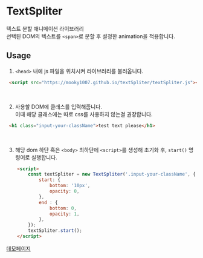 # TextSpliter

텍스트 분할 애니메이션 라이브러리  
선택된 DOM의 텍스트를 `<span>`로 분할 후 설정한 animation을 적용합니다.  

## Usage  

1. `<head>` 내에 js 파일을 위치시켜 라이브러리를 불러옵니다.  
```html
 <script src="https://mooky1007.github.io/textSpliter/textSpliter.js"></script>
```  

<br />
  
2. 사용할 DOM에 클래스를 입력해줍니다.  
이때 해당 클래스에는 따로 css를 사용하지 않는걸 권장합니다.  
```html  
 <h1 class="input-your-className">test text please</h1>
```  
  
<br />
  
3. 해당 dom 하단 혹은 `<body>` 최하단에 `<script>`를 생성해 초기화 후,
`start()` 명령어로 실행합니다.
```html
    <script>
        const textSpliter = new TextSpliter('.input-your-className', {
            start: {
                bottom: '10px',
                opacity: 0,
            },
            end : {
                bottom: 0,
                opacity: 1,
            },
        });
        textSpliter.start();
    </script>
```
[데모페이지](https://mooky1007.github.io/textSpliter/)
